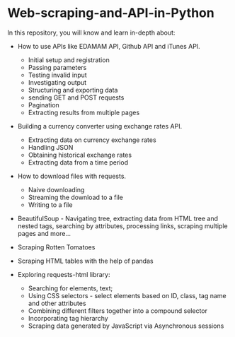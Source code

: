 # Web-scraping-and-API-in-Python
In this repository, you will know and learn in-depth about: 
* How to use APIs like EDAMAM API, Github API and iTunes API.
  * Initial setup and registration
  * Passing parameters
  * Testing invalid input
  * Investigating output
  * Structuring and exporting data
  * sending GET and POST requests
  * Pagination
  * Extracting results from multiple pages
  
* Building a currency converter using exchange rates API. 
  * Extracting data on currency exchange rates
  * Handling JSON
  * Obtaining historical exchange rates
  * Extracting data from a time period

* How to download files with requests. 
  * Naive downloading
  * Streaming the download to a file
  * Writing to a file

* BeautifulSoup - Navigating tree, extracting data from HTML tree and nested tags, searching by attributes, processing links, scraping multiple pages and more...

* Scraping Rotten Tomatoes

* Scraping HTML tables with the help of pandas 

* Exploring requests-html library: 
  * Searching for elements, text; 
  * Using CSS selectors - select elements based on ID, class, tag name and other attributes
  * Combining different filters together into a compound selector
  * Incorporating tag hierarchy
  * Scraping data generated by JavaScript via Asynchronous sessions
  
  
